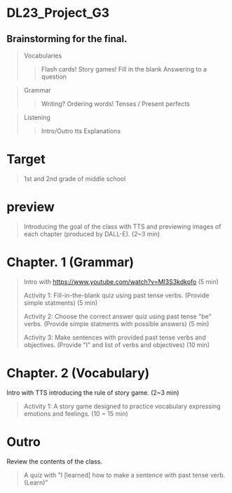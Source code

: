 # DL23_Project_G3

## Brainstorming for the final.
> Vocabularies
>> Flash cards!
>> Story games!
>> Fill in the blank
>> Answering to a question

> Grammar
>> Writing?
>> Ordering words!
>> Tenses / Present perfects
>> 

> Listening
>> Intro/Outro tts
>> Explanations

# Target
> 1st and 2nd grade of middle school

# preview
> Introducing the goal of the class with TTS and previewing images of each chapter (produced by DALL-E). (2~3 min)

# Chapter. 1 (Grammar)
> Intro with https://www.youtube.com/watch?v=MI3S3kdkofo (5 min)  
>   
>Activity 1: Fill-in-the-blank quiz using past tense verbs. (Provide simple statments) (5 min)  
>  
>Activity 2: Choose the correct answer quiz using past tense "be" verbs. (Provide simple statments with possible answers) (5 min)  
>  
>Activity 3: Make sentences with provided past tense verbs and objectives. (Provide "I" and list of verbs and objectives) (10 min)  

# Chapter. 2 (Vocabulary)
Intro with TTS introducing the rule of story game. (2~3 min)  
  
>Activity 1: A story game designed to practice vocabulary expressing emotions and feelings. (10 ~ 15 min)  

# Outro
Review the contents of the class.  
> A quiz with "I [learned] how to make a sentence with past tense verb. (Learn)"  
